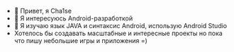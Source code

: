 - 👋 Привет, я Cha1se
- 👀 Я интересуюсь Android-разработкой
- 🌱 Я изучаю язык JAVA и  синтаксис Android, использую Android Studio
- Хотелось бы создавать масштабные и интересные проекты но пока что пишу небольшие игры и приложения =)

<!---
Cha1se/Cha1se is a ✨ special ✨ repository because its `README.md` (this file) appears on your GitHub profile.
You can click the Preview link to take a look at your changes.
--->
